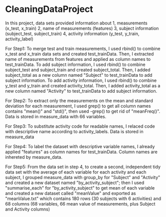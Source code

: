 # CleaningDataProject
In this project, data sets provided information about
1, measurements (x_test, x_train)
2, name of measurements (features)
3, subject information (subject_test, subject_train)
4, activity information (y_test, y_train, activity_label)

For Step1:
To merge test and train measurements, I used rbind() to combine x_test and x_train data sets and created test_trainData. 
Then, I extracted name of measurements from features and applied as column names to test_trainData.
To add subject information, I used rbind() to combine subject_test and subject_train and created subject_total.
Then, I added subject_total as a new column named "Subject" to test_trainData to add subject information.
To add activity information, I used rbind() to combine y_test and y_train and created activity_total.
Then, I added activity_total as a new column named "Activity" to test_trainData to add subject information.

For Step2:
To extract only the measurements on the mean and standard deviation for each measurement, I used 
grep() to get all column names contains "mean()" and "std()", then used -grep() to get rid of "meanFreq()".
Data is stored in measure_data with 66 variables.

For Step3:
To substitute activity code for readable names, I relaced code with descriptive name according to activity_labels.
Data is stored in measure_data


For Step4:
To label the dataset with descriptive variable names, I already applied "features" as column names for test_trainData.
Column names are inhereted by measure_data.

For Step5:
From the data set in step 4, to create a second, independent tidy data set with the average of each variable for each activity and each subject, I grouped measure_data with group_by for "Subject" and "Activity" and created a new dataset named "by_activity_subject"; then I used "summarise_each" for "by_activity_subject" to get mean of each variable and created a new dataset called "meanValue" and exported as "meanValue.txt" which contains 180 rows (30 subjects with 6 activities) and 68 columns (68 variables, 66 mean value of measurements, plus Subject and Activity columns)
